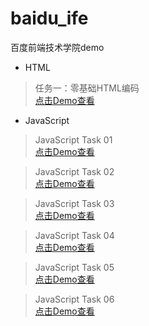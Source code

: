 # baidu_ife
百度前端技术学院demo

 - HTML

>任务一：零基础HTML编码<br>
<a href="https://charleshu08.github.io/baidu_ife/%E7%99%BE%E5%BA%A6%E5%89%8D%E7%AB%AF%E6%8A%80%E6%9C%AF%E5%AD%A6%E9%99%A2/%E4%BB%BB%E5%8A%A1%E4%B8%80%EF%BC%9A%E9%9B%B6%E5%9F%BA%E7%A1%80HTML%E7%BC%96%E7%A0%81/task_1.html
">点击Demo查看</a>

 - JavaScript

 
>JavaScript Task 01<br>
<a href="https://charleshu08.github.io/baidu_ife/js/task1/index.html
">点击Demo查看</a>

> JavaScript Task 02<br>
<a href="https://charleshu08.github.io/baidu_ife/js/task2/index.html
">点击Demo查看</a>

>JavaScript Task 03<br>
<a href="https://charleshu08.github.io/baidu_ife/js/task3/index.html
">点击Demo查看</a>

>JavaScript Task 04<br>
<a href="https://charleshu08.github.io/baidu_ife/js/task4/index.html
">点击Demo查看</a>

> JavaScript Task 05<br>
<a href="https://charleshu08.github.io/baidu_ife/js/task5/index.html
">点击Demo查看</a>

>JavaScript Task 06<br>
<a href="https://charleshu08.github.io/baidu_ife/js/task6/index.html
">点击Demo查看</a>






